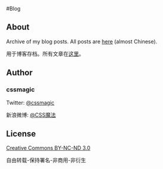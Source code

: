 #Blog

## About

Archive of my blog posts. All posts are [here](/cssmagic/blog/wiki) (almost Chinese).

用于博客存档。所有文章在[这里](/cssmagic/blog/wiki)。

## Author

### cssmagic

Twitter: [@cssmagic](http://twitter.com/cssmagic)

新浪微博: [@CSS魔法](http://weibo.com/cssmagic)

## License

[Creative Commons BY-NC-ND 3.0](http://creativecommons.org/licenses/by-nc-nd/3.0/deed.zh)

自由转载-保持署名-非商用-非衍生
